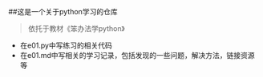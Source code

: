 ##这是一个关于python学习的仓库
> 依托于教材《笨办法学python》
- 在e01.py中写练习的相关代码
- 在e01.md中写相关的学习记录，包括发现的一些问题，解决方法，链接资源等


 